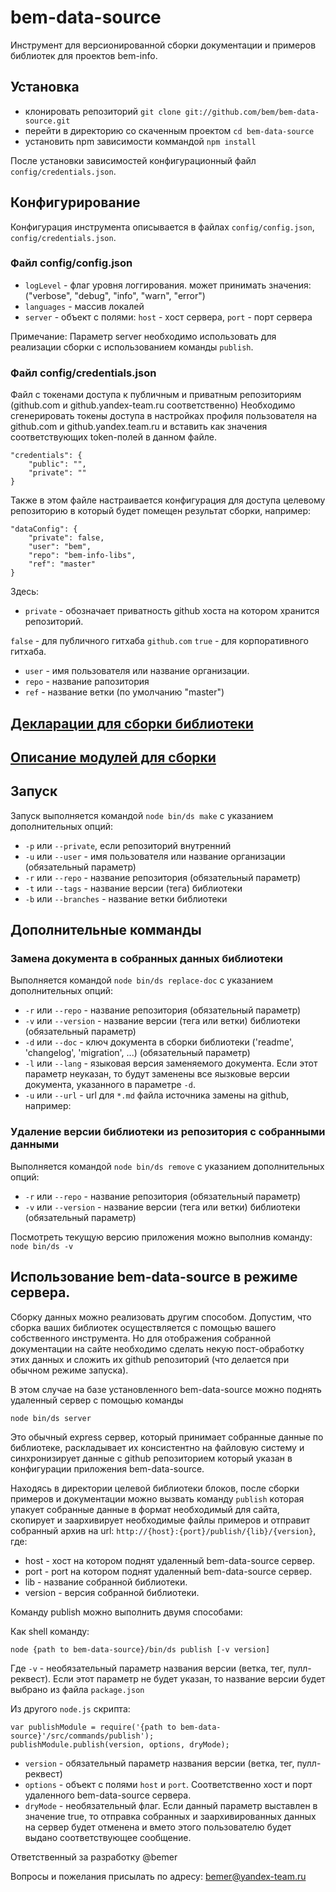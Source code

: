 bem-data-source
===============

Инструмент для версионированной сборки документации и примеров библиотек для проектов bem-info.

## Установка

* клонировать репозиторий `git clone git://github.com/bem/bem-data-source.git`
* перейти в директорию со скаченным проектом `cd bem-data-source`
* установить npm зависимости коммандой `npm install`

После установки зависимостей конфигурационный файл `config/credentials.json`.

## Конфигурирование

Конфигурация инструмента описывается в файлах `config/config.json`, `config/credentials.json`.

### Файл config/config.json

* `logLevel` - флаг уровня логгирования. может принимать значения: ("verbose", "debug", "info", "warn", "error")
* `languages` - массив локалей
* `server` - объект с полями: `host` - хост сервера, `port` - порт сервера

Примечание: Параметр server необходимо использовать для реализации сборки с
использованием команды `publish`.

### Файл config/credentials.json

Файл с токенами доступа к публичным и приватным репозиториям (github.com и github.yandex-team.ru соответственно)
Необходимо сгенерировать токены доступа в настройках профиля пользователя на github.com и github.yandex.team.ru
и вставить как значения соответствующих token-полей в данном файле.

```
"credentials": {
    "public": "",
    "private": ""
}
```

Также в этом файле настраивается конфигурация для доступа целевому репозиторию
в который будет помещен результат сборки, например:

```
"dataConfig": {
    "private": false,
    "user": "bem",
    "repo": "bem-info-libs",
    "ref": "master"
}
```
Здесь: 

* `private` - обозначает приватность github хоста на котором хранится репозиторий. 

`false` - для публичного гитхаба `github.com`
`true` - для корпоративного гитхаба.

* `user` - имя пользователя или название организации.
* `repo` - название рапозитория
* `ref` - название ветки (по умолчанию "master")

## [Декларации для сборки библиотеки](./docs/declarations.md)
 
## [Описание модулей для сборки](./docs/tasks.md)

## Запуск

Запуск выполняется командой `node bin/ds make` с указанием дополнительных опций:

* `-p` или `--private`, если репозиторий внутренний
* `-u` или `--user` - имя пользователя или название организации (обязательный параметр)
* `-r` или `--repo` - название репозитория (обязательный параметр)
* `-t` или `--tags` - название версии (тега) библиотеки
* `-b` или `--branches` - название ветки библиотеки

## Дополнительные комманды

### Замена документа в собранных данных библиотеки

Выполняется командой `node bin/ds replace-doc` с указанием дополнительных опций:

* `-r` или `--repo` - название репозитория (обязательный параметр)
* `-v` или `--version` - название версии (тега или ветки) библиотеки (обязательный параметр)
* `-d` или `--doc` - ключ документа в сборки библиотеки ('readme', 'changelog', 'migration', ...) (обязательный параметр)
* `-l` или `--lang` - языковая версия заменяемого документа. Если этот параметр неуказан, то будут заменены
все яызковые версии документа, указанного в параметре `-d`.
* `-u` или `--url` - url для `*.md` файла источника замены на github, например: 

### Удаление версии библиотеки из репозитория с собранными данными

Выполняется командой `node bin/ds remove` с указанием дополнительных опций:

* `-r` или `--repo` - название репозитория (обязательный параметр)
* `-v` или `--version` - название версии (тега или ветки) библиотеки (обязательный параметр)

Посмотреть текущую версию приложения можно выполнив команду: `node bin/ds -v`

## Использование bem-data-source в режиме сервера.

Сборку данных можно реализовать другим способом. Допустим, что сборка ваших библиотек
осуществляется с помощью вашего собственного инструмента. Но для отображения собранной документации
на сайте необходимо сделать некую пост-обработку этих данных и сложить их github репозиторий
(что делается при обычном режиме запуска).

В этом случае на базе установленного bem-data-source можно поднять удаленный сервер с помощью команды
```
node bin/ds server
```
Это обычный express сервер, который принимает собранные данные по библиотеке, раскладывает их
консистентно на файловую систему и синхронизирует данные с github репозиторием который указан в
конфигурации приложения bem-data-source.

Находясь в директории целевой библиотеки блоков, после сборки примеров и документации
можно вызвать команду `publish` которая упакует собранные данные в формат необходимый для сайта,
скопирует и заархивирует необходимые файлы примеров и отправит собранный архив
на url: `http://{host}:{port}/publish/{lib}/{version}`, где:

* host - хост на котором поднят удаленный bem-data-source сервер.
* port - port на котором поднят удаленный bem-data-source сервер.
* lib - название собранной библиотеки.
* version -  версия собранной библиотеки.

Команду publish можно выполнить двумя способами:

Как shell команду:
```
node {path to bem-data-source}/bin/ds publish [-v version]
```
Где `-v` - необязательный параметр названия версии (ветка, тег, пулл-реквест).
Если этот параметр не будет указан, то название версии будет выбрано из файла `package.json`

Из другого `node.js` скрипта:

```
var publishModule = require('{path to bem-data-source}'/src/commands/publish');
publishModule.publish(version, options, dryMode);
```

* `version` - обязательный параметр названия версии (ветка, тег, пулл-реквест)
* `options` - объект с полями `host` и `port`. Соответственно хост и порт удаленного
bem-data-source сервера.
* `dryMode` - необязательный флаг. Если данный параметр выставлен в значение true,
то отправка собранных и заархивированных данных на сервер будет отменена и вмето этого
пользователю будет выдано соответствующее сообщение.

Ответственный за разработку @bemer

Вопросы и пожелания присылать по адресу: bemer@yandex-team.ru
